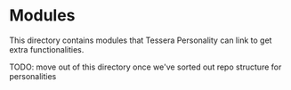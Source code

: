 # Modules

This directory contains modules that Tessera Personality can link to get extra functionalities.

TODO: move out of this directory once we've sorted out repo structure for personalities